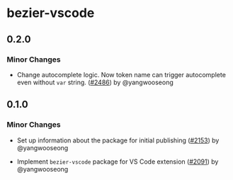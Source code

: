 # bezier-vscode

## 0.2.0

### Minor Changes

- Change autocomplete logic. Now token name can trigger autocomplete even without `var` string. ([#2486](https://github.com/channel-io/bezier-react/pull/2486)) by @yangwooseong

## 0.1.0

### Minor Changes

- Set up information about the package for initial publishing ([#2153](https://github.com/channel-io/bezier-react/pull/2153)) by @yangwooseong

- Implement `bezier-vscode` package for VS Code extension ([#2091](https://github.com/channel-io/bezier-react/pull/2091)) by @yangwooseong
